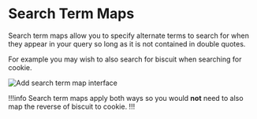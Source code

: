# Search Term Maps

Search term maps allow you to specify alternate terms to search for when they
appear in your query so long as it is not contained in double quotes.

For example you may wish to also search for biscuit when searching for cookie.

<img src="https://xorb.dev/content/add-term-map.png" alt="Add search term map interface">

!!!info Search term maps apply both ways so you would **not** need to also map
the reverse of biscuit to cookie. !!!

